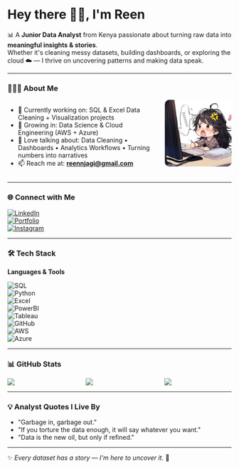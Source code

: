 # Hey there 👋🏽, I'm Reen  

📊 A **Junior Data Analyst** from Kenya passionate about turning raw data into **meaningful insights & stories**.  
Whether it's cleaning messy datasets, building dashboards, or exploring the cloud ☁️ — I thrive on uncovering patterns and making data speak.

---

### 👩🏽‍💻 About Me  

<div style="display: flex; align-items: flex-start; justify-content: flex-start; gap: 20px;">

<div style="flex: 1; min-width: 250px;">

- 🔭 Currently working on: SQL & Excel Data Cleaning + Visualization projects  
- 🌱 Growing in: Data Science & Cloud Engineering (AWS + Azure)  
- 💬 Love talking about: Data Cleaning • Dashboards • Analytics Workflows • Turning numbers into narratives  
- 📫 Reach me at: **[reennjagi@gmail.com](mailto:reennjagi@gmail.com)**

</div>

<div style="flex: 0 0 auto; text-align: center;">

<img src="https://raw.githubusercontent.com/doreennjagi/doreennjagi/main/b016196b-a5da-4ed4-95cb-efd41b7846da.jpeg" width="150" style="border-radius: 10px;"/>

</div>

</div>

---

### 🌐 Connect with Me  

[![LinkedIn](https://img.shields.io/badge/LinkedIn-0077B5?style=for-the-badge&logo=linkedin&logoColor=white)](https://linkedin.com/in/yourprofile)  
[![Portfolio](https://img.shields.io/badge/Portfolio-000000?style=for-the-badge&logo=About.me&logoColor=white)](https://yourportfolio.com)  
[![Instagram](https://img.shields.io/badge/Instagram-E4405F?style=for-the-badge&logo=instagram&logoColor=white)](https://instagram.com/yourprofile)  

---

### 🛠 Tech Stack  

**Languages & Tools**  

![SQL](https://img.shields.io/badge/SQL-003B57?style=for-the-badge&logo=database&logoColor=white)  
![Python](https://img.shields.io/badge/Python-3776AB?style=for-the-badge&logo=python&logoColor=white)  
![Excel](https://img.shields.io/badge/Microsoft_Excel-217346?style=for-the-badge&logo=microsoft-excel&logoColor=white)  
![PowerBI](https://img.shields.io/badge/Power%20BI-F2C811?style=for-the-badge&logo=powerbi&logoColor=black)  
![Tableau](https://img.shields.io/badge/Tableau-E97627?style=for-the-badge&logo=tableau&logoColor=white)  
![GitHub](https://img.shields.io/badge/GitHub-181717?style=for-the-badge&logo=github&logoColor=white)  
![AWS](https://img.shields.io/badge/AWS-FF9900?style=for-the-badge&logo=amazon-aws&logoColor=white)  
![Azure](https://img.shields.io/badge/Azure-0089D6?style=for-the-badge&logo=microsoft-azure&logoColor=white)  

---

### 📊 GitHub Stats  

<div style="display: flex; flex-wrap: wrap; justify-content: space-between; gap: 10px;">

<img align="center" src="https://github-readme-stats.vercel.app/api?username=doreennjagi&show_icons=true&theme=radical&hide_border=true" width="30%"/>
<img align="center" src="https://github-readme-stats.vercel.app/api/top-langs/?username=doreennjagi&layout=compact&theme=radical&hide_border=true&langs_count=5" width="30%"/>
<img align="center" src="https://github-readme-streak-stats.herokuapp.com/?user=doreennjagi&theme=radical&hide_border=true" width="30%"/>

</div>

---

### 💡 Analyst Quotes I Live By  

- "Garbage in, garbage out."  
- "If you torture the data enough, it will say whatever you want."  
- "Data is the new oil, but only if refined."  

---

✨ *Every dataset has a story — I'm here to uncover it.* 🚀
